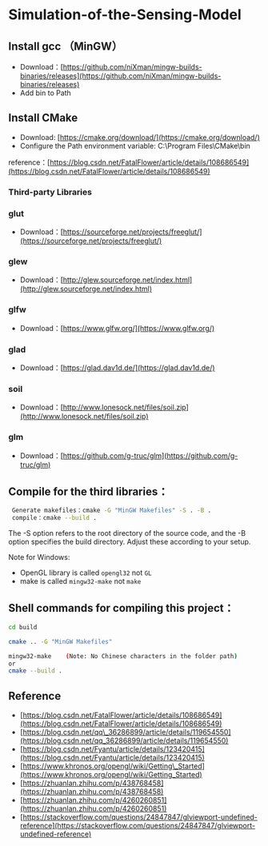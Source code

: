 # Simulation-of-the-Sensing-Model


## Install gcc （MinGW）
* Download：[https://github.com/niXman/mingw-builds-binaries/releases](https://github.com/niXman/mingw-builds-binaries/releases)
* Add bin to Path

## Install CMake
* Download: [https://cmake.org/download/](https://cmake.org/download/)
* Configure the Path environment variable: C:\\Program Files\\CMake\\bin

reference：[https://blog.csdn.net/FatalFlower/article/details/108686549](https://blog.csdn.net/FatalFlower/article/details/108686549)


### Third-party Libraries
### glut
* Download：[https://sourceforge.net/projects/freeglut/](https://sourceforge.net/projects/freeglut/)
### glew
* Download：[http://glew.sourceforge.net/index.html](http://glew.sourceforge.net/index.html)
### glfw
* Download：[https://www.glfw.org/](https://www.glfw.org/)
### glad
* Download：[https://glad.dav1d.de/](https://glad.dav1d.de/)
### soil 
* Download：[http://www.lonesock.net/files/soil.zip](http://www.lonesock.net/files/soil.zip)
### glm
* Download：[https://github.com/g-truc/glm](https://github.com/g-truc/glm)
  
## Compile for the third libraries：
```bash
 Generate makefiles：cmake -G "MinGW Makefiles" -S . -B .
 compile：cmake --build .
```
The -S option refers to the root directory of the source code, and the -B option specifies the build directory. Adjust these according to your setup.


Note for Windows:

* OpenGL  library is called `opengl32` not `GL` 
* make is called `mingw32-make` not `make`

## Shell commands for compiling this project：

```bash
cd build 

cmake .. -G "MinGW Makefiles"  

mingw32-make    (Note: No Chinese characters in the folder path)
or
cmake --build .
```

## Reference
* [https://blog.csdn.net/FatalFlower/article/details/108686549](https://blog.csdn.net/FatalFlower/article/details/108686549)
* [https://blog.csdn.net/qq\_36286899/article/details/119654550](https://blog.csdn.net/qq_36286899/article/details/119654550)
* [https://blog.csdn.net/Fyantu/article/details/123420415](https://blog.csdn.net/Fyantu/article/details/123420415)
* [https://www.khronos.org/opengl/wiki/Getting\_Started](https://www.khronos.org/opengl/wiki/Getting_Started)
* [https://zhuanlan.zhihu.com/p/438768458](https://zhuanlan.zhihu.com/p/438768458)
* [https://zhuanlan.zhihu.com/p/4260260851](https://zhuanlan.zhihu.com/p/4260260851)
* [https://stackoverflow.com/questions/24847847/glviewport-undefined-reference](https://stackoverflow.com/questions/24847847/glviewport-undefined-reference)


